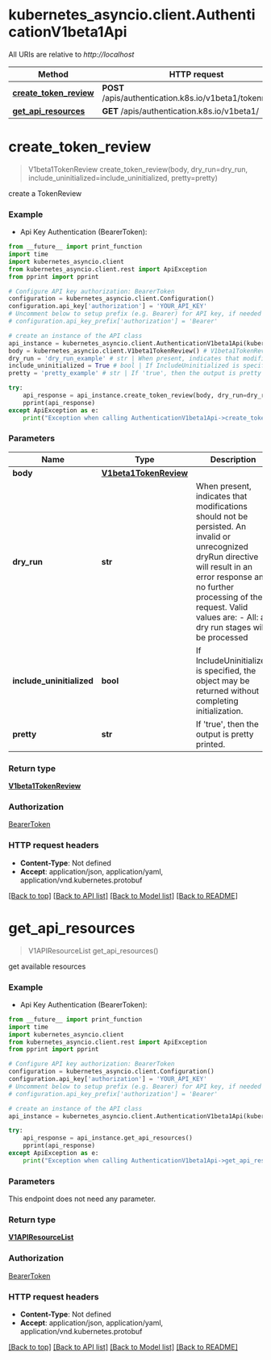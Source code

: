 # kubernetes_asyncio.client.AuthenticationV1beta1Api

All URIs are relative to *http://localhost*

Method | HTTP request | Description
------------- | ------------- | -------------
[**create_token_review**](AuthenticationV1beta1Api.md#create_token_review) | **POST** /apis/authentication.k8s.io/v1beta1/tokenreviews | 
[**get_api_resources**](AuthenticationV1beta1Api.md#get_api_resources) | **GET** /apis/authentication.k8s.io/v1beta1/ | 


# **create_token_review**
> V1beta1TokenReview create_token_review(body, dry_run=dry_run, include_uninitialized=include_uninitialized, pretty=pretty)



create a TokenReview

### Example

* Api Key Authentication (BearerToken): 
```python
from __future__ import print_function
import time
import kubernetes_asyncio.client
from kubernetes_asyncio.client.rest import ApiException
from pprint import pprint

# Configure API key authorization: BearerToken
configuration = kubernetes_asyncio.client.Configuration()
configuration.api_key['authorization'] = 'YOUR_API_KEY'
# Uncomment below to setup prefix (e.g. Bearer) for API key, if needed
# configuration.api_key_prefix['authorization'] = 'Bearer'

# create an instance of the API class
api_instance = kubernetes_asyncio.client.AuthenticationV1beta1Api(kubernetes_asyncio.client.ApiClient(configuration))
body = kubernetes_asyncio.client.V1beta1TokenReview() # V1beta1TokenReview | 
dry_run = 'dry_run_example' # str | When present, indicates that modifications should not be persisted. An invalid or unrecognized dryRun directive will result in an error response and no further processing of the request. Valid values are: - All: all dry run stages will be processed (optional)
include_uninitialized = True # bool | If IncludeUninitialized is specified, the object may be returned without completing initialization. (optional)
pretty = 'pretty_example' # str | If 'true', then the output is pretty printed. (optional)

try:
    api_response = api_instance.create_token_review(body, dry_run=dry_run, include_uninitialized=include_uninitialized, pretty=pretty)
    pprint(api_response)
except ApiException as e:
    print("Exception when calling AuthenticationV1beta1Api->create_token_review: %s\n" % e)
```

### Parameters

Name | Type | Description  | Notes
------------- | ------------- | ------------- | -------------
 **body** | [**V1beta1TokenReview**](V1beta1TokenReview.md)|  | 
 **dry_run** | **str**| When present, indicates that modifications should not be persisted. An invalid or unrecognized dryRun directive will result in an error response and no further processing of the request. Valid values are: - All: all dry run stages will be processed | [optional] 
 **include_uninitialized** | **bool**| If IncludeUninitialized is specified, the object may be returned without completing initialization. | [optional] 
 **pretty** | **str**| If &#39;true&#39;, then the output is pretty printed. | [optional] 

### Return type

[**V1beta1TokenReview**](V1beta1TokenReview.md)

### Authorization

[BearerToken](../README.md#BearerToken)

### HTTP request headers

 - **Content-Type**: Not defined
 - **Accept**: application/json, application/yaml, application/vnd.kubernetes.protobuf

[[Back to top]](#) [[Back to API list]](../README.md#documentation-for-api-endpoints) [[Back to Model list]](../README.md#documentation-for-models) [[Back to README]](../README.md)

# **get_api_resources**
> V1APIResourceList get_api_resources()



get available resources

### Example

* Api Key Authentication (BearerToken): 
```python
from __future__ import print_function
import time
import kubernetes_asyncio.client
from kubernetes_asyncio.client.rest import ApiException
from pprint import pprint

# Configure API key authorization: BearerToken
configuration = kubernetes_asyncio.client.Configuration()
configuration.api_key['authorization'] = 'YOUR_API_KEY'
# Uncomment below to setup prefix (e.g. Bearer) for API key, if needed
# configuration.api_key_prefix['authorization'] = 'Bearer'

# create an instance of the API class
api_instance = kubernetes_asyncio.client.AuthenticationV1beta1Api(kubernetes_asyncio.client.ApiClient(configuration))

try:
    api_response = api_instance.get_api_resources()
    pprint(api_response)
except ApiException as e:
    print("Exception when calling AuthenticationV1beta1Api->get_api_resources: %s\n" % e)
```

### Parameters
This endpoint does not need any parameter.

### Return type

[**V1APIResourceList**](V1APIResourceList.md)

### Authorization

[BearerToken](../README.md#BearerToken)

### HTTP request headers

 - **Content-Type**: Not defined
 - **Accept**: application/json, application/yaml, application/vnd.kubernetes.protobuf

[[Back to top]](#) [[Back to API list]](../README.md#documentation-for-api-endpoints) [[Back to Model list]](../README.md#documentation-for-models) [[Back to README]](../README.md)


